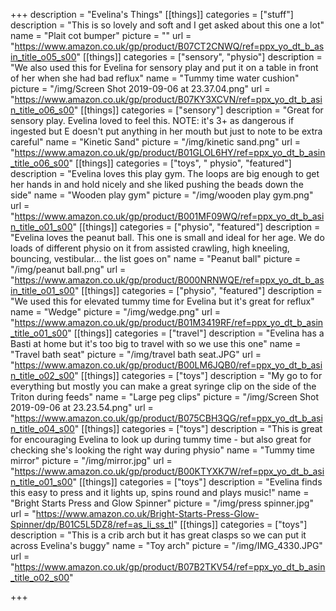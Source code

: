 +++
description = "Evelina's Things"
[[things]]
categories = ["stuff"]
description = "This is so lovely and soft and I get asked about this one a lot"
name = "Plait cot bumper"
picture = ""
url = "https://www.amazon.co.uk/gp/product/B07CT2CNWQ/ref=ppx_yo_dt_b_asin_title_o05_s00"
[[things]]
categories = ["sensory", "physio"]
description = "We also used this for Evelina for sensory play and put it on a table in front of her when she had bad reflux"
name = "Tummy time water cushion"
picture = "/img/Screen Shot 2019-09-06 at 23.37.04.png"
url = "https://www.amazon.co.uk/gp/product/B07KY3XCVN/ref=ppx_yo_dt_b_asin_title_o06_s00"
[[things]]
categories = ["sensory"]
description = "Great for sensory play. Evelina loved to feel this. NOTE: it's 3+ as dangerous if ingested but E doesn't put anything in her mouth but just to note to be extra careful"
name = "Kinetic Sand"
picture = "/img/kinetic sand.png"
url = "https://www.amazon.co.uk/gp/product/B01GLOL6HY/ref=ppx_yo_dt_b_asin_title_o06_s00"
[[things]]
categories = ["toys", " physio", "featured"]
description = "Evelina loves this play gym. The loops are big enough to get her hands in and hold nicely and she liked pushing the beads down the side"
name = "Wooden play gym"
picture = "/img/wooden play gym.png"
url = "https://www.amazon.co.uk/gp/product/B001MF09WQ/ref=ppx_yo_dt_b_asin_title_o01_s00"
[[things]]
categories = ["physio", "featured"]
description = "Evelina loves the peanut ball. This one is small and ideal for her age. We do loads of different physio on it from assisted crawling, high kneeling, bouncing, vestibular... the list goes on"
name = "Peanut ball"
picture = "/img/peanut ball.png"
url = "https://www.amazon.co.uk/gp/product/B000NRNWQE/ref=ppx_yo_dt_b_asin_title_o01_s00"
[[things]]
categories = ["physio", "featured"]
description = "We used this for elevated tummy time for Evelina but it's great for reflux"
name = "Wedge"
picture = "/img/wedge.png"
url = "https://www.amazon.co.uk/gp/product/B01M3419RF/ref=ppx_yo_dt_b_asin_title_o01_s00"
[[things]]
categories = ["travel"]
description = "Evelina has a Basti at home but it's too big to travel with so we use this one"
name = "Travel bath seat"
picture = "/img/travel bath seat.JPG"
url = "https://www.amazon.co.uk/gp/product/B00LM6JQB0/ref=ppx_yo_dt_b_asin_title_o02_s00"
[[things]]
categories = ["toys"]
description = "My go to for everything but mostly you can make a great syringe clip on the side of the Triton during feeds"
name = "Large peg clips"
picture = "/img/Screen Shot 2019-09-06 at 23.23.54.png"
url = "https://www.amazon.co.uk/gp/product/B075CBH3QG/ref=ppx_yo_dt_b_asin_title_o04_s00"
[[things]]
categories = ["toys"]
description = "This is great for encouraging Evelina to look up during tummy time - but also great for checking she's looking the right way during physio"
name = "Tummy time mirror"
picture = "/img/mirror.jpg"
url = "https://www.amazon.co.uk/gp/product/B00KTYXK7W/ref=ppx_yo_dt_b_asin_title_o01_s00"
[[things]]
categories = ["toys"]
description = "Evelina finds this easy to press and it lights up, spins round and plays music!"
name = "Bright Starts Press and Glow Spinner"
picture = "/img/press spinner.jpg"
url = "https://www.amazon.co.uk/Bright-Starts-Press-Glow-Spinner/dp/B01C5L5DZ8/ref=as_li_ss_tl"
[[things]]
categories = ["toys"]
description = "This is a crib arch but it has great clasps so we can put it across Evelina's buggy"
name = "Toy arch"
picture = "/img/IMG_4330.JPG"
url = "https://www.amazon.co.uk/gp/product/B07B2TKV54/ref=ppx_yo_dt_b_asin_title_o02_s00"

+++
